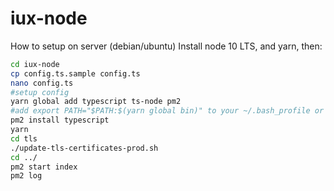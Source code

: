 # iux-node

How to setup on server (debian/ubuntu)
Install node 10 LTS, and yarn, then:

```bash
cd iux-node
cp config.ts.sample config.ts
nano config.ts
#setup config
yarn global add typescript ts-node pm2
#add export PATH="$PATH:$(yarn global bin)" to your ~/.bash_profile or ~/.bashrc or whatever
pm2 install typescript
yarn
cd tls
./update-tls-certificates-prod.sh
cd ../
pm2 start index
pm2 log
```
